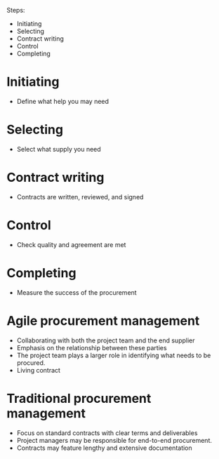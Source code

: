 Steps:
- Initiating
- Selecting
- Contract writing
- Control
- Completing

# Initiating
- Define what help you may need
# Selecting
- Select what supply you need 
# Contract writing
- Contracts are written, reviewed, and signed
# Control
- Check quality and agreement are met
# Completing
- Measure the success of the procurement

# Agile procurement management
- Collaborating with both the project team and the end supplier
- Emphasis on the relationship between these parties
- The project team plays a larger role in identifying what needs to be procured.
- Living contract

# Traditional procurement management
- Focus on standard contracts with clear terms and deliverables
- Project managers may be responsible for end-to-end procurement.
- Contracts may feature lengthy and extensive documentation